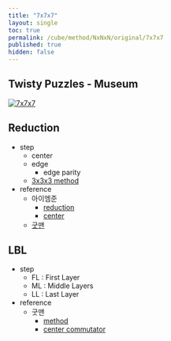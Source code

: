 ```yaml
---
title: "7x7x7"
layout: single
toc: true
permalink: /cube/method/NxNxN/original/7x7x7
published: true
hidden: false
---
```


<head>
  <base target="_blank">
</head>



## Twisty Puzzles - Museum

<a href="https://twistypuzzles.com/app/museum/museum_showitem.php?pkey=1486">
  <img alt="7x7x7" src="https://twistypuzzles.com/museum/large/01486-02.jpg">
</a>



## Reduction

- step
  - center
  - edge
    - edge parity
  - [3x3x3 method](/cube/method/NxNxN/original/3x3x3)
- reference
  - 아이엠준
    - [reduction](https://youtu.be/3wynYMk4eZk)
    - [center](https://youtu.be/4ViuGBx14zg)
  - [굿맨](https://youtu.be/cA-YbPc2VZs)



## LBL

- step
  - FL : First Layer
  - ML : Middle Layers
  - LL : Last Layer
- reference
  - 굿맨
    - [method](https://youtu.be/D_UYYz_OwOM)
    - [center commutator](https://youtu.be/HsUH_K_921w)
